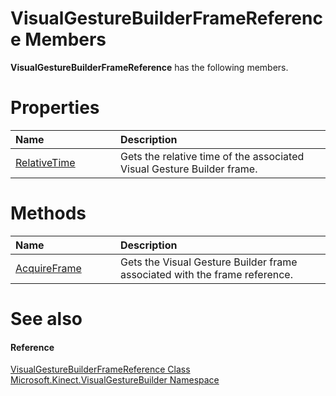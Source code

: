 VisualGestureBuilderFrameReference Members  
==========================================  

**VisualGestureBuilderFrameReference** has the following members.  

<span id="publicpropertiesSection"></span>

Properties  
==========  

<table>
<colgroup>
<col width="30%" />
<col width="60%" />
</colgroup>
<thead>
<tr class="header">
<th align="left">Name</th>
<th align="left">Description</th>
</tr>
</thead>
<tbody>
<tr class="odd">
<td align="left"><a href="Properties/RelativeTime_Property.md">RelativeTime</a></td>
<td align="left">Gets the relative time of the associated Visual Gesture Builder frame.</td>
</tr>
</tbody>
</table>

<span id="publicmethodsSection"></span>

Methods  
=======  

<table>
<colgroup>
<col width="30%" />
<col width="60%" />
</colgroup>
<thead>
<tr class="header">
<th align="left">Name</th>
<th align="left">Description</th>
</tr>
</thead>
<tbody>
<tr class="odd">
<td align="left"><a href="Methods/AcquireFrame_Method.md">AcquireFrame</a></td>
<td align="left">Gets the Visual Gesture Builder frame associated with the frame reference.</td>
</tr>
</tbody>
</table>

<span id="ID4EK"></span>

See also  
========  

<span id="ID4EM"></span>
#### Reference  

[VisualGestureBuilderFrameReference Class](../VisualGestureBuilderFrameR.md)  
 [Microsoft.Kinect.VisualGestureBuilder Namespace](../../Kinect.VisualGestureBuilder.md)  



<!--Please do not edit the data in the comment block below.-->
<!--
TOCTitle : VisualGestureBuilderFrameReference Members
RLTitle : VisualGestureBuilderFrameReference Members
KeywordF : Microsoft.Kinect.VisualGestureBuilder.VisualGestureBuilderFrameReference
KeywordF : VisualGestureBuilderFrameReference
KeywordK : VisualGestureBuilderFrameReference class
KeywordK : VisualGestureBuilderFrameReference class, all members
KeywordK : Microsoft.Kinect.VisualGestureBuilder.VisualGestureBuilderFrameReference class
HelpPriority : 1
KeywordA : AllMembers.T:Microsoft.Kinect.VisualGestureBuilder.VisualGestureBuilderFrameReference
AssetID : AllMembers.T:Microsoft.Kinect.VisualGestureBuilder.VisualGestureBuilderFrameReference
Locale : en-us
CommunityContent : 1
TargetOS : Windows
TopicType : kbSyntax
DocSet : K4Wv2
ProjType : K4Wv2Proj
Technology : Kinect for Windows
Product : Kinect for Windows SDK v2
productversion : 20
-->
